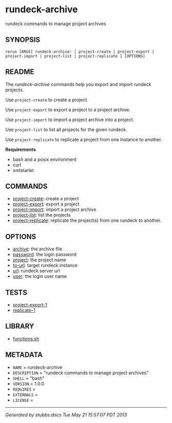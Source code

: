 # rundeck-archive

rundeck commands to manage project archives

## SYNOPSIS

    rerun [ARGS] rundeck-archive: [ project-create | project-export | project-import | project-list | project-replicate ] [OPTIONS]

## README

The *rundeck-archive* commands help you export and import rundeck projects.

Use `project-create` to create a project.

Use `project-export` to export a project to a project archive.

Use `project-import` to import a project archive into a project.

Use `project-list` to list all projects for the given rundeck.

Use `project-replicate` to replicate a project from one instance to another.

**Requirements**

* bash and a posix environment
* curl
* xmlstarlet

## COMMANDS

* [project-create](commands/project-create/index.html): create a project
* [project-export](commands/project-export/index.html): export a project
* [project-import](commands/project-import/index.html): import a project archive
* [project-list](commands/project-list/index.html): list the projects
* [project-replicate](commands/project-replicate/index.html): replicate the project(s) from one rundeck to another.

## OPTIONS

* [archive](options/archive/index.html): the archive file
* [password](options/password/index.html): the login password
* [project](options/project/index.html): the project name
* [to-url](options/to-url/index.html): target rundeck instance
* [url](options/url/index.html): rundeck server url
* [user](options/user/index.html): the login user name

## TESTS

* [project-export-1](tests/project-export-1.html)
* [replicate-1](tests/replicate-1.html)

## LIBRARY

* [functions.sh](lib/functions.html)

## METADATA

* `NAME` = rundeck-archive
* `DESCRIPTION` = "rundeck commands to manage project archives"
* `SHELL` = "bash"
* `VERSION` = 1.0.0
* `REQUIRES` = 
* `EXTERNALS` = 
* `LICENSE` = 

----

*Generated by stubbs:docs Tue May 21 15:57:07 PDT 2013*
